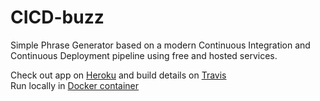 # CICD-buzz  
Simple Phrase Generator based on a modern Continuous Integration and Continuous Deployment pipeline using free and hosted services.  

Check out app on [Heroku](https://ci-cd-g.herokuapp.com/) and build details on [Travis](https://www.travis-ci.org/vkpro/cicd-buzz)  
Run locally in [Docker container](https://hub.docker.com/r/vkpro/cicd-buzz/)  

